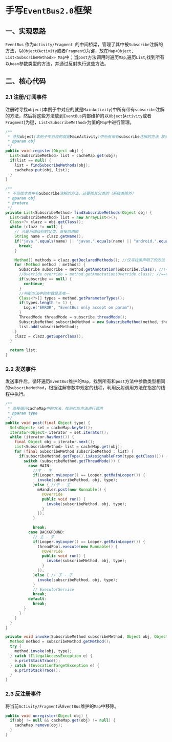 # 手写`EventBus2.0`框架 
## 一、实现思路  
`EventBus` 作为`Activity/Fragment `的中间桥梁，管理了其中被`Subscribe`注解的方法，以`Object`(`Activity`或者`Fragment`)为键，放在`Map<Object, List<SubscribeMethod>> Map`中；当`post`方法调用时遍历`Map`,遍历`List`,找到所有以`bean`参数类型的方法，并通过反射执行这些方法。

## 二、核心代码

### 2.1 注册/订阅事件

注册时寻找`object`(本例子中对应的就是`MainActivity`)中所有带有`subscribe`注解的方法，然后将这些方法放到`EventBus`内部维护的以`Object`(`Activity`或者`Fragment`)为键，`List<SubscribeMethod>`为值的`Map`中进行管理。

```java
/**
 * 寻找object(本例子中对应的就是MainActivity)中所有带有subscribe注解的方法 放到map中进行管理
 * @param obj
 */
public void register(Object obj) {
  List<SubscribeMethod> list = cacheMap.get(obj);
  if(list == null) {
    list = findSubscribeMethods(obj);
    cacheMap.put(obj, list);
  }
}

/**
 * 不但找本类中有Subscribe注解的方法，还要找其父类的（系统类除外）
 * @param obj
 * @return
 */
private List<SubscribeMethod> findSubscribeMethods(Object obj) {
  List<SubscribeMethod> list = new ArrayList<>();
  Class<?> clazz = obj.getClass();
  while (clazz != null) {
    // 凡是系统级别的父类，直接忽略掉
    String name = clazz.getName();
    if("java.".equals(name) || "javax.".equals(name) || "android.".equals(name)) {
      break;
    }

    Method[] methods = clazz.getDeclaredMethods(); //仅寻找类声明了的方法（非类中全部方法）
    for (Method method : methods) {
      Subscribe subscribe = method.getAnnotation(Subscribe.class); //!=null
      //Override override = method.getAnnotation(Override.class); //==null RetentionPolicy.SOURCE 仅在编译时有效
      if(subscribe == null) {
        continue;
      }
      //判断方法中的参数是否唯一
      Class<?>[] types = method.getParameterTypes();
      if(types.length != 1) {
        Log.e("ERROR", "EventBus only accept on param");
      }
      ThreadMode threadMode = subscribe.threadMode();
      SubscribeMethod subscribeMethod = new SubscribeMethod(method, threadMode, types[0]);
      list.add(subscribeMethod);
    }
    clazz = clazz.getSuperclass();
  }

  return list;
}
```

### 2.2 发送事件

发送事件后，循环遍历`EventBus`维护的`Map`，找到所有和`post`方法中参数类型相同的`subscribeMethod`，根据注解参数中规定的线程，利用反射调用方法在指定的线程中执行。

```java
/**
 * 直接循环cacheMap中的方法，找到对应方法进行调用
 * @param type
 */
public void post(final Object type) {
  Set<Object> set = cacheMap.keySet();
  Iterator<Object> iterator = set.iterator();
  while (iterator.hasNext()) {
    final Object obj = iterator.next();
    List<SubscribeMethod> list = cacheMap.get(obj);
    for (final SubscribeMethod subscribeMethod : list) {
      if(subscribeMethod.getType().isAssignableFrom(type.getClass())) {
        switch (subscribeMethod.getThreadMode()) {
          case MAIN:
            //主 - 主
            if(Looper.myLooper() == Looper.getMainLooper()) {
              invoke(subscribeMethod, obj, type);
            }else { //子 - 主
              mHandler.post(new Runnable() {
                @Override
                public void run() {
                  invoke(subscribeMethod, obj, type);
                }
              });
            }

            break;
          case BACKGROUND:
            // 主 - 子
            if(Looper.myLooper() == Looper.getMainLooper()) {
              threadPool.execute(new Runnable() {
                @Override
                public void run() {
                  invoke(subscribeMethod, obj, type);
                }
              });
            }else { // 子 - 子
              invoke(subscribeMethod, obj, type);
            }
            // ExecutorService
            break;
          default:
            break;
        }
      }
    }
  }
}

private void invoke(SubscribeMethod subscribeMethod, Object obj, Object type) {
  Method method = subscribeMethod.getMethod();
  try {
    method.invoke(obj, type);
  } catch (IllegalAccessException e) {
    e.printStackTrace();
  } catch (InvocationTargetException e) {
    e.printStackTrace();
  }
}
```

### 2.3 反注册事件

将当前`Activity/Fragment`从`EventBus`维护的`Map`中移除。

```java
public void unregister(Object obj) {
  if(obj != null && cacheMap.get(obj) != null) {
    cacheMap.remove(obj);
  }
}
```

